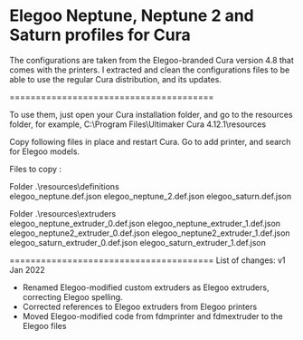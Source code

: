 # Elegoo Neptune, Neptune 2 and Saturn profiles for Cura

The configurations are taken from the Elegoo-branded Cura version 4.8 that comes with the printers.
I extracted and clean the configurations files to be able to use the regular Cura distribution, and its updates.

=======================================

To use them, just open your Cura installation folder, and go to the resources folder,
for example, C:\Program Files\Ultimaker Cura 4.12.1\resources

Copy following files in place and restart Cura. Go to add printer, and search for Elegoo models.

Files to copy :

Folder  .\resources\definitions\
  elegoo_neptune.def.json
  elegoo_neptune_2.def.json
  elegoo_saturn.def.json

Folder .\resources\extruders\
  elegoo_neptune_extruder_0.def.json
  elegoo_neptune_extruder_1.def.json
  elegoo_neptune2_extruder_0.def.json
  elegoo_neptune2_extruder_1.def.json
  elegoo_saturn_extruder_0.def.json
  elegoo_saturn_extruder_1.def.json
  
=======================================
List of changes:
v1  Jan 2022
  - Renamed Elegoo-modified custom extruders as Elegoo extruders, correcting Elegoo spelling.
  - Corrected references to Elegoo extruders from Elegoo printers
  - Moved Elegoo-modified code from fdmprinter and fdmextruder to the Elegoo files

  
